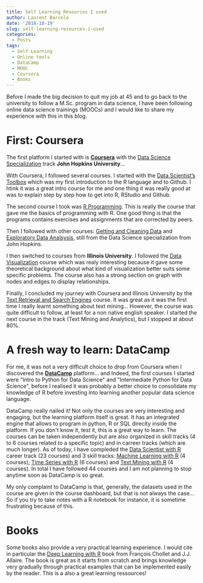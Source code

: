 ```yaml
---
title: Self Learning Resources I used
author: Laurent Barcelo
date: '2018-10-19'
slug: self-learning-resources-i-used
categories:
  - Posts
tags:
  - Self Learning
  - Online tools
  - DataCamp
  - MOOC
  - Coursera
  - Books
---
```


Before I made the big decision to quit my job at 45 and to go back to the university to follow a M.Sc. program in data science, I have been following online data science trainings (MOOCs) and I would like to share my experience with this in this blog.  

# First: Coursera

The first platform I started with is **[Coursera](https://www.coursera.org)** with the [Data Science Specialization](https://www.coursera.org/specializations/jhu-data-science) track **John Hopkins University**...  

With Coursera, I followed several courses. I started with the [Data Scientist’s Toolbox](https://www.coursera.org/learn/data-scientists-tools) which was my first introduction to the R language and to Github. I htink it was a great intro course for me and one thing it was really good at was to explain step by step how to get into R, RStudio and Github.

The second course I took was [R Programming](https://www.coursera.org/learn/r-programming). This is really the course that gave me the basics of programming with R. One good thing is that the programs contains exercises and assignments that are corrected by peers.

Then I followed with other courses: [Getting and Cleaning Data](https://www.coursera.org/learn/data-cleaning) and [Exploratory Data Analsysis](https://www.coursera.org/learn/exploratory-data-analysis), still from the Data Science specialization from John Hopkins.

I then switched to courses from **Illinois University**. I followed the [Data Visualization](https://www.coursera.org/learn/datavisualization) course which was realy interesting because it gave some theoretical background about what kind of visualization better suits some specific problems. The course also has a strong section on graph with nodes and edges to display relationships. 

Finally, I concluded my journey with Coursera and Illinois University by the [Text Retrieval and Search Engines](https://www.coursera.org/learn/text-retrieval) course. It was great as it was the first time I really learnt something about text mining... However, the course was quite difficult to follow, at least for a non native english speaker. I started the next course in the track (Text Mining and Analytics), but I stopped at about 80%.


# A fresh way to learn: DataCamp

For me, it was not a very difficult choice to drop from Coursera when I discovered the **[DataCamp](https://www.datacamp.com)** platform... and Indeed, the first courses I started were "Intro to Python for Data Science" and "Intermediate Python for Data Science", before I realised it was probably a better choice to consolidate my knowledge of R before investing into learning another popular data science language.

DataCamp really nailed it! Not only the courses are very interesting and engaging, but the learning platform itself is great. It has an integrated engine that allows to program in python, R or SQL direclty inside the platform. If you don't know it, test it, this is a great way to learn. The courses can be taken independently but are also organized in skill tracks (4 to 6 courses related to a specific topic) and in carreer tracks (which are much longer). As of today, I have compleded the [Data Scientist with R](https://www.datacamp.com/tracks/data-scientist-with-r) career track (23 courses) and 3 skill tracks: [Machine Learning with R](https://www.datacamp.com/tracks/data-scientist-with-r) (4 courses), [Time Series with R](https://www.datacamp.com/tracks/time-series-with-r) (6 courses) and [Text Mining with R]() (4 courses). In total I have followed 44 courses and I am not planning to stop anytime soon as DataCamp is so great.

My only complaint to DataCamp is that, generally, the datasets used in the course are given in the course dashboard, but that is not always the case... So if you try to take notes with a R notebook for instance, it is sometime frustrating because of this.


# Books

Some books also provide a very practical learning experience. I would cite in particular the [Deep Learning with R](https://www.manning.com/books/deep-learning-with-r) book from François Chollet and J.J. Allaire. The book is great as it starts from scratch and brings knowledge very gradually through practical examples that can be implemented easily by the reader. This is a also a great learning ressources!



